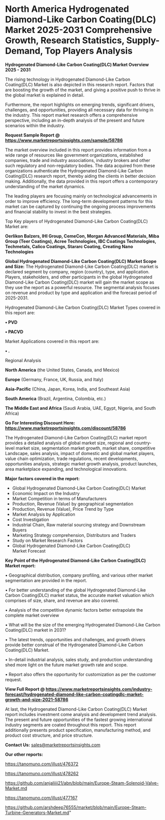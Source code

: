 # North America Hydrogenated Diamond-Like Carbon Coating(DLC) Market 2025-2031 Comprehensive Growth, Research Statistics, Supply-Demand,  Top Players Analysis

<Strong> Hydrogenated Diamond-Like Carbon Coating(DLC) Market Overview 2025 - 2031</strong>

The rising technology in Hydrogenated Diamond-Like Carbon Coating(DLC) Market is also depicted in this research report. Factors that are boosting the growth of the market, and giving a positive push to thrive in the global market is explained in detail.

Furthermore, the report highlights on emerging trends, significant drivers, challenges, and opportunities, providing all necessary data for thriving in the industry. This report market research offers a comprehensive perspective, including an in-depth analysis of the present and future scenarios within the industry.

<strong>Request Sample Report @ <a href=https://www.marketreportsinsights.com/sample/58786>https://www.marketreportsinsights.com/sample/58786</a></strong>

The market overview included in this report provides information from a wide range of resources like government organizations, established companies, trade and industry associations, industry brokers and other such regulatory and non-regulatory bodies. The data acquired from these organizations authenticate the Hydrogenated Diamond-Like Carbon Coating(DLC) research report, thereby aiding the clients in better decision making. Additionally, the data provided in this report offers a contemporary understanding of the market dynamics.

The leading players are focusing mainly on technological advancements in order to improve efficiency. The long-term development patterns for this market can be captured by continuing the ongoing process improvements and financial stability to invest in the best strategies.

Top Key players of Hydrogenated Diamond-Like Carbon Coating(DLC) Market are:

<strong>Oerlikon Balzers, IHI Group, CemeCon, Morgan Advanced Materials, Miba Group (Teer Coatings), Acree Technologies, IBC Coatings Technologies, Techmetals, Calico Coatings, Stararc Coating, Creating Nano Technologies</strong>

<strong><b>Global Hydrogenated Diamond-Like Carbon Coating(DLC) Market Scope and Size:</b></strong>
The Hydrogenated Diamond-Like Carbon Coating(DLC) market is declared segment by company, region (country), type, and application. Players, stakeholders, and other participants in the global Hydrogenated Diamond-Like Carbon Coating(DLC) market will gain the market scope as they use the report as a powerful resource. The segmental analysis focuses on revenue and product by type and application and the forecast period of 2025-2031.

Hydrogenated Diamond-Like Carbon Coating(DLC) Market Types covered in this report are:

<strong>• PVD

• PACVD</strong>

Market Applications covered in this report are:

<strong>• .</strong> 

Regional Analysis

<strong>North America</strong> (the United States, Canada, and Mexico)

<strong>Europe</strong> (Germany, France, UK, Russia, and Italy)

<strong>Asia-Pacific</strong> (China, Japan, Korea, India, and Southeast Asia)

<strong>South America</strong> (Brazil, Argentina, Colombia, etc.)

<strong>The Middle East and Africa</strong> (Saudi Arabia, UAE, Egypt, Nigeria, and South Africa)

<strong>Go For Interesting Discount Here: <a href=https://www.marketreportsinsights.com/discount/58786>https://www.marketreportsinsights.com/discount/58786</a></strong>

The Hydrogenated Diamond-Like Carbon Coating(DLC) market report provides a detailed analysis of global market size, regional and country-level market size, segmentation market growth, market share, competitive Landscape, sales analysis, impact of domestic and global market players, value chain optimization, trade regulations, recent developments, opportunities analysis, strategic market growth analysis, product launches, area marketplace expanding, and technological innovations.

<strong><b>Major factors covered in the report:</b></strong>
<ul>
  <li>Global Hydrogenated Diamond-Like Carbon Coating(DLC) Market </li>
  <li>Economic Impact on the Industry</li>
  <li>Market Competition in terms of Manufacturers</li>
  <li>Production, Revenue (Value) by geographical segmentation</li>
  <li>Production, Revenue (Value), Price Trend by Type</li>
  <li>Market Analysis by Application</li>
  <li>Cost Investigation</li>
  <li>Industrial Chain, Raw material sourcing strategy and Downstream Buyers</li>
  <li>Marketing Strategy comprehension, Distributors and Traders</li>
  <li>Study on Market Research Factors</li>
  <li>Global Hydrogenated Diamond-Like Carbon Coating(DLC) Market Forecast</li>
</ul>

<strong><b>Key Point of the Hydrogenated Diamond-Like Carbon Coating(DLC) Market report:</b></strong>

• Geographical distribution, company profiling, and various other market segmentation are provided in the report.

• For better understanding of the global Hydrogenated Diamond-Like Carbon Coating(DLC) market status, the accurate market valuation which comprises of size, share, and revenue are also covered.

• Analysis of the competitive dynamic factors better extrapolate the complete market overview

• What will be the size of the emerging Hydrogenated Diamond-Like Carbon Coating(DLC) market in 2031?

• The latest trends, opportunities and challenges, and growth drivers provide better construal of the Hydrogenated Diamond-Like Carbon Coating(DLC) Market.

• In-detail industrial analysis, sales study, and production understanding shed more light on the future market growth rate and scope.

• Report also offers the opportunity for customization as per the customer request.

<strong><b>View Full Report @ <a href=https://www.marketreportsinsights.com/industry-forecast/hydrogenated-diamond-like-carbon-coatingdlc-market-growth-and-size-2021-58786>https://www.marketreportsinsights.com/industry-forecast/hydrogenated-diamond-like-carbon-coatingdlc-market-growth-and-size-2021-58786</a></b></strong>


At last, the Hydrogenated Diamond-Like Carbon Coating(DLC) Market report includes investment come analysis and development trend analysis. The present and future opportunities of the fastest growing international industry segments are coated throughout this report. This report additionally presents product specification, manufacturing method, and product cost structure, and price structure.

<strong>Contact Us:</strong>
sales@marketreportsinsights.com

<strong>Our other reports:</strong>

<a href=https://tanomuno.com/illust/476372>https://tanomuno.com/illust/476372</a>

<a href=https://tanomuno.com/illust/478262>https://tanomuno.com/illust/478262</a>

<a href=https://github.com/anjaliiii21/abn/blob/main/Europe-Steam-Solenoid-Valve-Market.md>https://github.com/anjaliiii21/abn/blob/main/Europe-Steam-Solenoid-Valve-Market.md</a>

<a href=https://tanomuno.com/illust/477167>https://tanomuno.com/illust/477167</a>

<a href=https://github.com/arshdeep76555/market/blob/main/Europe-Steam-Turbine-Generators-Market.md>https://github.com/arshdeep76555/market/blob/main/Europe-Steam-Turbine-Generators-Market.md</a>"

